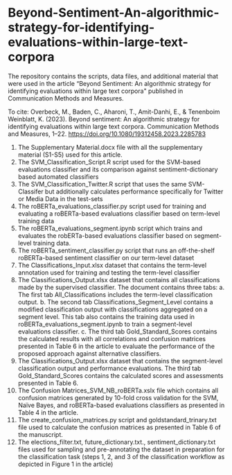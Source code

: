 # Beyond-Sentiment-An-algorithmic-strategy-for-identifying-evaluations-within-large-text-corpora
The repository contains the scripts, data files, and additional material that were used in the article “Beyond Sentiment: An algorithmic strategy for identifying evaluations within large text corpora" published in Communication Methods and Measures.

To cite: Overbeck, M., Baden, C., Aharoni, T., Amit-Danhi, E., & Tenenboim Weinblatt, K. (2023). Beyond sentiment: An algorithmic strategy for identifying evaluations within large text corpora. Communication Methods and Measures, 1–22. https://doi.org/10.1080/19312458.2023.2285783

1.	The Supplementary Material.docx file with all the supplementary material (S1-S5) used for this article. 
2.	The SVM_Classification_Script.R script used for the SVM-based evaluations classifier and its comparison against sentiment-dictionary based automated classifiers 
3.	The SVM_Classification_Twitter.R script that uses the same SVM-Classifer but additionally calculates performance specifically for Twitter or Media Data in the test-sets 
4.	The roBERTa_evaluations_classifier.py script used for training and evaluating a roBERTa-based evaluations classifier based on term-level training data 
5.	The roBERTa_evaluations_segment.ipynb script which trains and evaluates the robERTa-based evaluations classifier based on segment-level training data.
6.	The roBERTa_sentiment_classifier.py script that runs an off-the-shelf roBERTa-based sentiment classifier on our term-level dataset
7.	The Classifications_Input.xlsx dataset that contains the term-level annotation used for training and testing the term-level classifier
8.	The Classifications_Output.xlsx dataset that contains all classifications made by the supervised classifier. The document contains three tabs:
a.	The first tab All_Classifications includes the term-level classification output.
b.	The second tab Classifications_Segment_Level contains a modified classification output with classifications aggregated on a segment level. This tab also contains the training data used in roBERTa_evaluations_segment.ipynb to train a segment-level evaluations classifier.
c.	The third tab Gold_Standard_Scores contains the calculated results with all correlations and confusion matrices presented in Table 6 in the article to evaluate the performance of the proposed approach against alternative classifiers. 
10.	The Classifications_Output.xlsx dataset that contains the segment-level classification output and performance evaluations. The third tab Gold_Standard_Scores contains the calculated scores and assessments presented in Table 6.
11.	The Confusion Matrices_SVM_NB_roBERTa.xslx file which contains all confusion matrices generated by 10-fold cross validation for the SVM, Naïve Bayes, and roBERTa-based evaluations classifiers as presented in Table 4 in the article.
12.	The create_confusion_matrices.py script and goldstandard_trinary.txt file used to calculate the confusion matrices as presented in Table 6 of the manuscript.
13.	The elections_filter.txt, future_dictionary.txt., sentiment_dictionary.txt files used for sampling and pre-annotating the dataset in preparation for the classification task (steps 1, 2, and 3 of the classification workflow as depicted in Figure 1 in the article)
